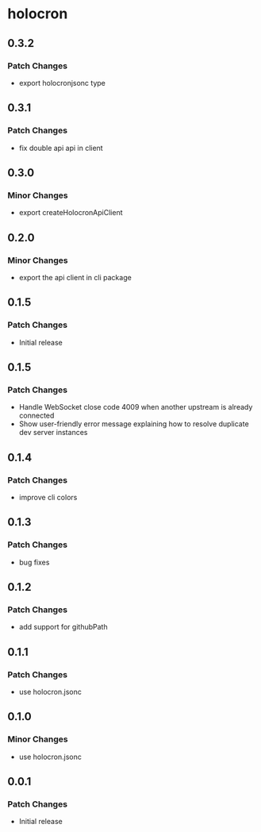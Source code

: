 # holocron

## 0.3.2

### Patch Changes

- export holocronjsonc type

## 0.3.1

### Patch Changes

- fix double api api in client

## 0.3.0

### Minor Changes

- export createHolocronApiClient

## 0.2.0

### Minor Changes

- export the api client in cli package

## 0.1.5

### Patch Changes

- Initial release

## 0.1.5

### Patch Changes

- Handle WebSocket close code 4009 when another upstream is already connected
- Show user-friendly error message explaining how to resolve duplicate dev server instances

## 0.1.4

### Patch Changes

- improve cli colors

## 0.1.3

### Patch Changes

- bug fixes

## 0.1.2

### Patch Changes

- add support for githubPath

## 0.1.1

### Patch Changes

- use holocron.jsonc

## 0.1.0

### Minor Changes

- use holocron.jsonc

## 0.0.1

### Patch Changes

- Initial release
